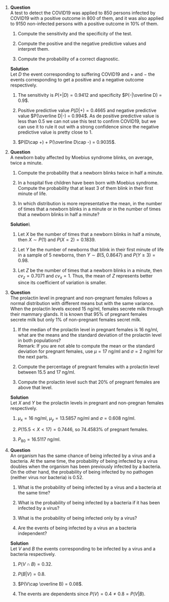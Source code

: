 1.  **Question**\
    A test to detect the COVID19 was applied to 850 persons infected by
    COVID19 with a positive outcome in 800 of them, and it was also
    applied to 9150 non-infected persons with a positive outcome in 10%
    of them.

    1.  Compute the sensitivity and the specificity of the test.

    2.  Compute the positive and the negative predictive values and
        interpret them.

    3.  Compute the probability of a correct diagnostic.

    **Solution**\
    Let $D$ the event corresponding to suffering COVID19 and $+$ and $-$
    the events corresponding to get a positive and a negative outcome
    respectively.

    1.  The sensitivity is $P(+|D) = 0.9412$ and specificity
        $P(-|\overline D) = 0.9$.

    2.  Positive predictive value $P(D|+) = 0.4665$ and negative
        predictive value $P(\overline D|-) = 0.994$. As de positive
        predictive value is less than 0.5 we can not use this test to
        confirm COVID19, but we can use it to rule it out with a strong
        confidence since the negative predictive value is pretty close
        to 1.

    3.  $P(D\cap +) + P(\overline D\cap -) = 0.9035$.

2.  **Question**\
    A newborn baby affected by Moebius syndrome blinks, on average,
    twice a minute.

    1.  Compute the probability that a newborn blinks twice in half a
        minute.

    2.  In a hospital five children have been born with Moebius
        syndrome. Compute the probability that at least 3 of them blink
        in their first minute of life.

    3.  In which distribution is more representative the mean, in the
        number of times that a newborn blinks in a minute or in the
        number of times that a newborn blinks in half a minute?

    **Solution**\

    1.  Let $X$ be the number of times that a newborn blinks in half a
        minute, then $X\sim P(1)$ and $P(X=2)=0.1839$.

    2.  Let $Y$ be the number of newborns that blink in their first
        minute of life in a sample of 5 newborns, then
        $Y\sim B(5, 0.8647)$ and $P(Y\geq 3)=0.98$.

    3.  Let $Z$ be the number of times that a newborn blinks in a
        minute, then $cv_z = 0.7071$ and $cv_x = 1$. Thus, the mean of
        $Z$ represents better since its coefficient of variation is
        smaller.

3.  **Question**\
    The prolactin level in pregnant and non-pregnant females follows a
    normal distribution with different means but with the same variance.
    When the prolactin levels exceed 15 ng/ml, females secrete milk
    through their mammary glands. It is known that 95% of pregnant
    females secrete milk but only 1% of non-pregnant females secret
    milk.

    1.  If the median of the prolactin level in pregnant females is 16
        ng/ml, what are the means and the standard deviation of the
        prolactin level in both populations?\
        Remark: If you are not able to compute the mean or the standard
        deviation for pregnant females, use $\mu=17$ ng/ml and
        $\sigma=2$ ng/ml for the next parts.

    2.  Compute the percentage of pregnant females with a prolactin
        level between 15.5 and 17 ng/ml.

    3.  Compute the prolactin level such that 20% of pregnant females
        are above that level.

    **Solution**\
    Let $X$ and $Y$ be the prolactin levels in pregnant and non-pregnan
    females respectively.

    1.  $\mu_x=16$ ng/ml, $\mu_y=13.5857$ ng/ml and $\sigma=0.608$
        ng/ml.

    2.  $P(15.5<X<17) = 0.7446$, so 74.4583% of pregnant females.

    3.  $P_{80} = 16.5117$ ng/ml.

4.  **Question**\
    An organism has the same chance of being infected by a virus and a
    bacteria. At the same time, the probability of being infected by a
    virus doubles when the organism has been previously infected by a
    bacteria. On the other hand, the probability of being infected by no
    pathogen (neither virus nor bacteria) is $0.52$.

    1.  What is the probability of being infected by a virus and a
        bacteria at the same time?

    2.  What is the probability of being infected by a bacteria if it
        has been infected by a virus?

    3.  What is the probability of being infected only by a virus?

    4.  Are the events of being infected by a virus an a bacteria
        independent?

    **Solution**\
    Let $V$ and $B$ the events corresponding to be infected by a virus
    and a bacteria respectively.

    1.  $P(V\cap B) = 0.32$.

    2.  $P(B|V) = 0.8$.

    3.  $P(V\cap \overline B) = 0.08$.

    4.  The events are dependents since $P(V) = 0.4 \neq 0.8 = P(V|B)$.
